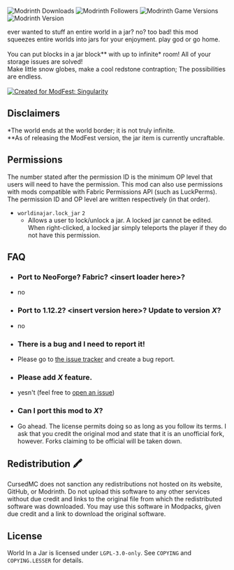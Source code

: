 ![Modrinth Downloads](https://img.shields.io/modrinth/dt/worldinajar)
![Modrinth Followers](https://img.shields.io/modrinth/followers/worldinajar)
![Modrinth Game Versions](https://img.shields.io/modrinth/game-versions/worldinajar)
![Modrinth Version](https://img.shields.io/modrinth/v/worldinajar)

ever wanted to stuff an entire world in a jar? no? too bad! this mod squeezes entire worlds into jars for your enjoyment. play god or go home.
<br><br>
You can put blocks in a jar block** with up to infinite* room! All of your storage issues are solved!<br>
Make little snow globes, make a cool redstone contraption; The possibilities are endless.
<br><br>
[![Created for ModFest: Singularity](https://blob.jortage.com/blobs/5/d4d/5d4d14d96db2e2024d87cf5606cb7ce6421633a002e328947f85d210ba250ecb9f86de8df210dd031be2d4eafb0980494e7a1e8e99590a550abaa42d82768b9f)](https://modfest.net/singularity)


## Disclaimers
*The world ends at the world border; it is not truly infinite.<br>
**As of releasing the ModFest version, the jar item is currently uncraftable.<br>

## Permissions
The number stated after the permission ID is the minimum OP level that users will need to have the permission. This mod can also use permissions with mods compatible with Fabric Permissions API (such as LuckPerms). The permission ID and OP level are written respectively (in that order).
- `worldinajar.lock_jar` `2`
  - Allows a user to lock/unlock a jar. A locked jar cannot be edited. When right-clicked, a locked jar simply teleports the player if they do not have this permission.

## FAQ
- ### Port to NeoForge? Fabric? \<insert loader here>?
- no
- ### Port to 1.12.2? \<insert version here>? Update to version *X*?
- no
- ### There is a bug and I need to report it!
- Please go to [the issue tracker](https://github.com/CursedMC/world-in-a-jar/issues/new) and create a bug report.
- ### Please add *X* feature.
- yesn't (feel free to [open an issue](https://github.com/CursedMC/world-in-a-jar/issues/new))
- ### Can I port this mod to *X*?
- Go ahead. The license permits doing so as long as you follow its terms. I ask that you credit the original mod and state that it is an unofficial fork, however. Forks claiming to be official will be taken down.

## Redistribution 🖍️
CursedMC does not sanction any redistributions not hosted on its website, GitHub, or Modrinth. Do not upload this software to any other services without due credit and links to the original file from which the redistributed software was downloaded.
You may use this software in Modpacks, given due credit and a link to download the original software.

## License
World In a Jar is licensed under `LGPL-3.0-only`. See `COPYING` and `COPYING.LESSER` for details.
